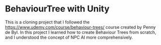 # BehaviourTree with Unity
 
This is a cloning project that I followed the https://www.udemy.com/course/behaviour-trees/ course created by Penny de Byl. In this project I learned how to create Behaviour Trees from scratch, and I understood the concept of NPC AI more comprehensively.
